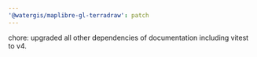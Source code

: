 ```yaml
---
'@watergis/maplibre-gl-terradraw': patch
---
```


chore: upgraded all other dependencies of documentation including vitest to v4.
